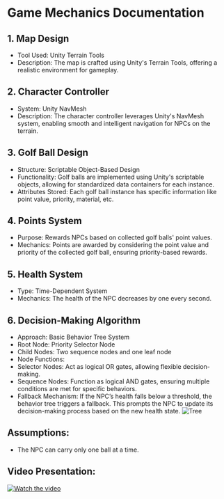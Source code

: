 # Game Mechanics Documentation
## 1. Map Design
- Tool Used: Unity Terrain Tools
- Description: The map is crafted using Unity's Terrain Tools, offering a realistic environment for gameplay.
## 2. Character Controller
- System: Unity NavMesh
- Description: The character controller leverages Unity's NavMesh system, enabling smooth and intelligent navigation for NPCs on the terrain.
## 3. Golf Ball Design
- Structure: Scriptable Object-Based Design
- Functionality:
Golf balls are implemented using Unity's scriptable objects, allowing for standardized data containers for each instance.
- Attributes Stored: Each golf ball instance has specific information like point value, priority, material, etc.
## 4. Points System
- Purpose: Rewards NPCs based on collected golf balls' point values.
- Mechanics: Points are awarded by considering the point value and priority of the collected golf ball, ensuring priority-based rewards.
## 5. Health System
- Type: Time-Dependent System
- Mechanics:
The health of the NPC decreases by one every second.
## 6. Decision-Making Algorithm
- Approach: Basic Behavior Tree System
- Root Node: Priority Selector Node
- Child Nodes: Two sequence nodes and one leaf node
- Node Functions:
- Selector Nodes: Act as logical OR gates, allowing flexible decision-making.
- Sequence Nodes: Function as logical AND gates, ensuring multiple conditions are met for specific behaviors.
- Fallback Mechanism: If the NPC’s health falls below a threshold, the behavior tree triggers a fallback. This prompts the NPC to update its decision-making process based on the new health state.
![Tree](https://github.com/user-attachments/assets/6952e479-4308-44f0-8096-4fb82845feab)

## Assumptions:
- The NPC can carry only one ball at a time.

## Video Presentation:
[![Watch the video](https://img.youtube.com/vi/HyAAwE7HtVc/maxresdefault.jpg)](https://youtu.be/HyAAwE7HtVc)
